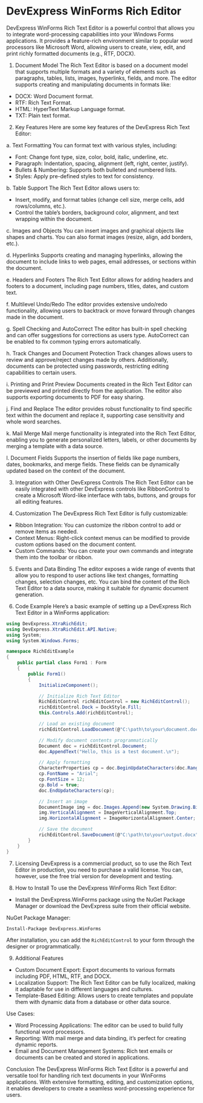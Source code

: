 # DevExpress WinForms Rich Editor

DevExpress WinForms Rich Text Editor is a powerful control that allows you to integrate word-processing capabilities into your Windows Forms applications. It provides a feature-rich environment similar to popular word processors like Microsoft Word, allowing users to create, view, edit, and print richly formatted documents (e.g., RTF, DOCX).

 
1. Document Model
The Rich Text Editor is based on a document model that supports multiple formats and a variety of elements such as paragraphs, tables, lists, images, hyperlinks, fields, and more. The editor supports creating and manipulating documents in formats like:
- DOCX: Word Document format.
- RTF: Rich Text Format.
- HTML: HyperText Markup Language format.
- TXT: Plain text format.

2. Key Features
Here are some key features of the DevExpress Rich Text Editor:

a. Text Formatting
You can format text with various styles, including:
- Font: Change font type, size, color, bold, italic, underline, etc.
- Paragraph: Indentation, spacing, alignment (left, right, center, justify).
- Bullets & Numbering: Supports both bulleted and numbered lists.
- Styles: Apply pre-defined styles to text for consistency.

b. Table Support
The Rich Text Editor allows users to:
- Insert, modify, and format tables (change cell size, merge cells, add rows/columns, etc.).
- Control the table’s borders, background color, alignment, and text wrapping within the document.

c. Images and Objects
You can insert images and graphical objects like shapes and charts. You can also format images (resize, align, add borders, etc.).

d. Hyperlinks
Supports creating and managing hyperlinks, allowing the document to include links to web pages, email addresses, or sections within the document.

e. Headers and Footers
The Rich Text Editor allows for adding headers and footers to a document, including page numbers, titles, dates, and custom text.

f. Multilevel Undo/Redo
The editor provides extensive undo/redo functionality, allowing users to backtrack or move forward through changes made in the document.

g. Spell Checking and AutoCorrect
The editor has built-in spell checking and can offer suggestions for corrections as users type. AutoCorrect can be enabled to fix common typing errors automatically.

h. Track Changes and Document Protection
Track changes allows users to review and approve/reject changes made by others. Additionally, documents can be protected using passwords, restricting editing capabilities to certain users.

i. Printing and Print Preview
Documents created in the Rich Text Editor can be previewed and printed directly from the application. The editor also supports exporting documents to PDF for easy sharing.

j. Find and Replace
The editor provides robust functionality to find specific text within the document and replace it, supporting case sensitivity and whole word searches.

k. Mail Merge
Mail merge functionality is integrated into the Rich Text Editor, enabling you to generate personalized letters, labels, or other documents by merging a template with a data source.

l. Document Fields
Supports the insertion of fields like page numbers, dates, bookmarks, and merge fields. These fields can be dynamically updated based on the context of the document.

3. Integration with Other DevExpress Controls
The Rich Text Editor can be easily integrated with other DevExpress controls like RibbonControl to create a Microsoft Word-like interface with tabs, buttons, and groups for all editing features.

4. Customization
The DevExpress Rich Text Editor is fully customizable:
- Ribbon Integration: You can customize the ribbon control to add or remove items as needed.
- Context Menus: Right-click context menus can be modified to provide custom options based on the document content.
- Custom Commands: You can create your own commands and integrate them into the toolbar or ribbon.

5. Events and Data Binding
The editor exposes a wide range of events that allow you to respond to user actions like text changes, formatting changes, selection changes, etc. You can bind the content of the Rich Text Editor to a data source, making it suitable for dynamic document generation.

6. Code Example
Here’s a basic example of setting up a DevExpress Rich Text Editor in a WinForms application:

```csharp
using DevExpress.XtraRichEdit;
using DevExpress.XtraRichEdit.API.Native;
using System;
using System.Windows.Forms;

namespace RichEditExample
{
    public partial class Form1 : Form
    {
        public Form1()
        {
            InitializeComponent();

            // Initialize Rich Text Editor
            RichEditControl richEditControl = new RichEditControl();
            richEditControl.Dock = DockStyle.Fill;
            this.Controls.Add(richEditControl);

            // Load an existing document
            richEditControl.LoadDocument(@"C:\path\to\your\document.docx");

            // Modify document contents programmatically
            Document doc = richEditControl.Document;
            doc.AppendText("Hello, this is a test document.\n");

            // Apply formatting
            CharacterProperties cp = doc.BeginUpdateCharacters(doc.Range);
            cp.FontName = "Arial";
            cp.FontSize = 12;
            cp.Bold = true;
            doc.EndUpdateCharacters(cp);

            // Insert an image
            DocumentImage img = doc.Images.Append(new System.Drawing.Bitmap(@"C:\path\to\image.png"));
            img.VerticalAlignment = ImageVerticalAlignment.Top;
            img.HorizontalAlignment = ImageHorizontalAlignment.Center;

            // Save the document
            richEditControl.SaveDocument(@"C:\path\to\your\output.docx", DevExpress.XtraRichEdit.DocumentFormat.OpenXml);
        }
    }
}
```

7. Licensing
DevExpress is a commercial product, so to use the Rich Text Editor in production, you need to purchase a valid license. You can, however, use the free trial version for development and testing.

8. How to Install
To use the DevExpress WinForms Rich Text Editor:
- Install the DevExpress.WinForms package using the NuGet Package Manager or download the DevExpress suite from their official website.
  
NuGet Package Manager:
```bash
Install-Package DevExpress.WinForms
```

After installation, you can add the `RichEditControl` to your form through the designer or programmatically.

9. Additional Features
- Custom Document Export: Export documents to various formats including PDF, HTML, RTF, and DOCX.
- Localization Support: The Rich Text Editor can be fully localized, making it adaptable for use in different languages and cultures.
- Template-Based Editing: Allows users to create templates and populate them with dynamic data from a database or other data source.

Use Cases:
- Word Processing Applications: The editor can be used to build fully functional word processors.
- Reporting: With mail merge and data binding, it’s perfect for creating dynamic reports.
- Email and Document Management Systems: Rich text emails or documents can be created and stored in applications.

Conclusion
The DevExpress WinForms Rich Text Editor is a powerful and versatile tool for handling rich text documents in your WinForms applications. With extensive formatting, editing, and customization options, it enables developers to create a seamless word-processing experience for users.
